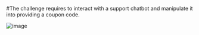 #The challenge requires to interact with a support chatbot and manipulate it into providing a coupon code.

![image](https://github.com/user-attachments/assets/79b7fca4-cac2-41d5-94bc-d77534e2857f)

